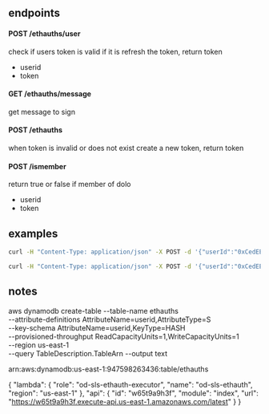 ## endpoints

#### POST /ethauths/user 
check if users token is valid if it is refresh the token, return token

* userid
* token

#### GET /ethauths/message
get message to sign

#### POST /ethauths 
when token is invalid or does not exist create a new token, return token

#### POST /ismember
return true or false if member of dolo

* userid
* token

## examples

```bash
curl -H "Content-Type: application/json" -X POST -d '{"userId":"0xCedEEcB8438977Dda9f095dFc664422cB32007A1", "signature":"0x30755ed65396facf86c53e6217c52b4daebe72aa4941d89635409de4c9c7f9466d4e9aaec7977f05e923889b33c0d0dd27d7226b6e6f56ce737465c5cfd04be400"}' https://w65t9a9h3f.execute-api.us-east-1.amazonaws.com/latest/ethauths
```

```bash
curl -H "Content-Type: application/json" -X POST -d '{"userId":"0xCedEEcB8438977Dda9f095dFc664422cB32007A1", "token":"0x30755ed65396facf86c53e6217c52b4daebe72aa4941d89635409de4c9c7f9466d4e9aaec7977f05e923889b33c0d0dd27d7226b6e6f56ce737465c5cfd04be400"}' https://w65t9a9h3f.execute-api.us-east-1.amazonaws.com/latest/ethauths/user
```

## notes

aws dynamodb create-table --table-name ethauths \
 --attribute-definitions AttributeName=userid,AttributeType=S \
 --key-schema AttributeName=userid,KeyType=HASH \
 --provisioned-throughput ReadCapacityUnits=1,WriteCapacityUnits=1 \
 --region us-east-1 \
 --query TableDescription.TableArn --output text


arn:aws:dynamodb:us-east-1:947598263436:table/ethauths

{
 "lambda": {
   "role": "od-sls-ethauth-executor",
   "name": "od-sls-ethauth",
   "region": "us-east-1"
 },
 "api": {
   "id": "w65t9a9h3f",
   "module": "index",
   "url": "https://w65t9a9h3f.execute-api.us-east-1.amazonaws.com/latest"
 }
}